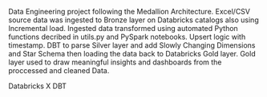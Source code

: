 Data Engineering project following the Medallion Architecture.
Excel/CSV source data was ingested to Bronze layer on Databricks catalogs also using Incremental load.
Ingested data transformed using automated Python functions decribed in utils.py and PySpark notebooks. Upsert logic with timestamp.
DBT to parse Silver layer and add Slowly Changing Dimensions and Star Schema then loading the data back to Databricks Gold layer.
Gold layer used to draw meaningful insights and dashboards from the proccessed and cleaned Data.

Databricks X DBT
